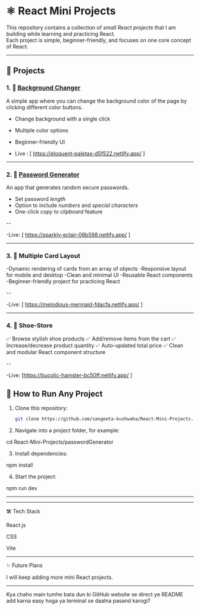 
# ⚛ React Mini Projects

This repository contains a collection of *small React projects* that I am building while learning and practicing React.  
Each project is simple, beginner-friendly, and focuses on one core concept of React.

---

## 📂 Projects

### 1. 🎨 [Background Changer](./BgChanger)
A simple app where you can change the background color of the page by clicking different color buttons.  
- Change background with a single click  
- Multiple color options  
- Beginner-friendly UI

- Live : [ https://eloquent-paletas-d5f522.netlify.app/ ]

---

### 2. 🔐 [Password Generator](./passwordGenerator)
An app that generates random secure passwords.  
- Set password *length*  
- Option to include *numbers* and *special characters*  
- One-click *copy to clipboard* feature  

--

-Live: [ https://sparkly-eclair-06b598.netlify.app/ ]

---

### 3. 🔐 Multiple Card Layout
-Dynamic rendering of cards from an array of objects
-Responsive layout for mobile and desktop
-Clean and minimal UI
-Reusable React components
-Beginner-friendly project for practicing React 

--

-Live: [ https://melodious-mermaid-fdacfa.netlify.app/ ]

---


### 4. 👟 Shoe-Store
✅ Browse stylish shoe products
✅ Add/remove items from the cart
✅ Increase/decrease product quantity
✅ Auto-updated total price
✅ Clean and modular React component structure

--

-Live: [https://bucolic-hamster-bc50ff.netlify.app/ ]

## 🚀 How to Run Any Project

1. Clone this repository:
   ```bash
   git clone https://github.com/sangeeta-kushwaha/React-Mini-Projects.git

2. Navigate into a project folder, for example:

cd React-Mini-Projects/passwordGenerator


3. Install dependencies:

npm install


4. Start the project:

npm run dev




---

---

🛠 Tech Stack

React.js

CSS 

Vite



---

✨ Future Plans

I will keep adding more mini React projects.



---

Kya chaho main tumhe bata dun ki GitHub website se direct ye README add karna easy hoga ya terminal se daalna pasand karogi?
